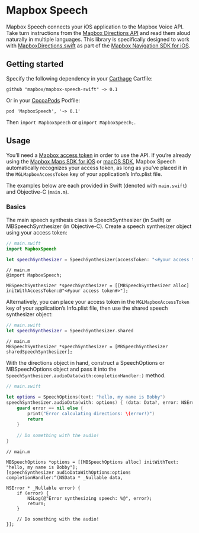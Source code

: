 # Mapbox Speech

Mapbox Speech connects your iOS application to the Mapbox Voice API. Take turn instructions from the [Mapbox Directions API](https://www.mapbox.com/api-documentation/#directions) and read them aloud naturally in multiple languages. This library is specifically designed to work with [MapboxDirections.swift](https://github.com/mapbox/MapboxDirections.swift/) as part of the [Mapbox Navigation SDK for iOS](https://github.com/mapbox/mapbox-navigation-ios/).

## Getting started

Specify the following dependency in your [Carthage](https://github.com/Carthage/Carthage) Cartfile:

```cartfile
github "mapbox/mapbox-speech-swift" ~> 0.1
```

Or in your [CocoaPods](http://cocoapods.org/) Podfile:

```podspec
pod 'MapboxSpeech', '~> 0.1'
```

Then `import MapboxSpeech` or `@import MapboxSpeech;`.

## Usage

You’ll need a [Mapbox access token](https://www.mapbox.com/developers/api/#access-tokens) in order to use the API. If you’re already using the [Mapbox Maps SDK for iOS](https://www.mapbox.com/ios-sdk/) or [macOS SDK](https://mapbox.github.io/mapbox-gl-native/macos/), Mapbox Speech automatically recognizes your access token, as long as you’ve placed it in the `MGLMapboxAccessToken` key of your application’s Info.plist file.

The examples below are each provided in Swift (denoted with `main.swift`) and Objective-C (`main.m`).

### Basics

The main speech synthesis class is SpeechSynthesizer (in Swift) or MBSpeechSynthesizer (in Objective-C). Create a speech synthesizer object using your access token:

```swift
// main.swift
import MapboxSpeech

let speechSynthesizer = SpeechSynthesizer(accessToken: "<#your access token#>")
```

```objc
// main.m
@import MapboxSpeech;

MBSpeechSynthesizer *speechSynthesizer = [[MBSpeechSynthesizer alloc] initWithAccessToken:@"<#your access token#>"];
```

Alternatively, you can place your access token in the `MGLMapboxAccessToken` key of your application’s Info.plist file, then use the shared speech synthesizer object:

```swift
// main.swift
let speechSynthesizer = SpeechSynthesizer.shared
```

```objc
// main.m
MBSpeechSynthesizer *speechSynthesizer = [MBSpeechSynthesizer sharedSpeechSynthesizer];
```

With the directions object in hand, construct a SpeechOptions or MBSpeechOptions object and pass it into the `SpeechSynthesizer.audioData(with:completionHandler:)` method.

```swift
// main.swift

let options = SpeechOptions(text: "hello, my name is Bobby")
speechSynthesizer.audioData(with: options) { (data: Data?, error: NSError?) in
    guard error == nil else {
        print("Error calculating directions: \(error!)")
        return
    }
    
    // Do something with the audio!
}
```

```objc
// main.m

MBSpeechOptions *options = [[MBSpeechOptions alloc] initWithText: "hello, my name is Bobby"];
[speechSynthesizer audioDataWithOptions:options completionHandler:^(NSData * _Nullable data,
                                                                    NSError * _Nullable error) {
    if (error) {
        NSLog(@"Error synthesizing speech: %@", error);
        return;
    }
    
    // Do something with the audio!
}];
```
